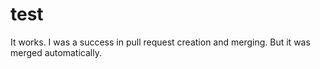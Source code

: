 # test
It works. I was a success in pull request creation and merging. But it was merged automatically.


